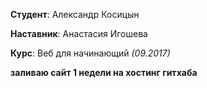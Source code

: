﻿**Студент**: Александр Косицын

**Наставник**: Анастасия Игошева

**Курс**: Веб для начинающий *(09.2017)*


**заливаю сайт 1 недели на хостинг гитхаба**